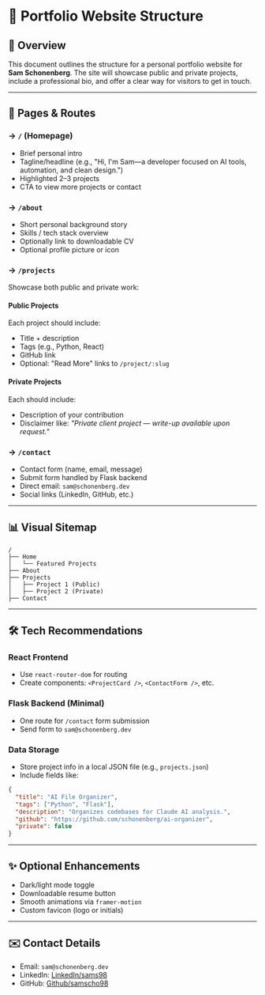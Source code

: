 # 📅 Portfolio Website Structure

## 🔄 Overview

This document outlines the structure for a personal portfolio website for **Sam Schonenberg**. The site will showcase public and private projects, include a professional bio, and offer a clear way for visitors to get in touch.

---

## 🔹 Pages & Routes

### → `/` (Homepage)

* Brief personal intro
* Tagline/headline (e.g., "Hi, I'm Sam—a developer focused on AI tools, automation, and clean design.")
* Highlighted 2–3 projects
* CTA to view more projects or contact

### → `/about`

* Short personal background story
* Skills / tech stack overview
* Optionally link to downloadable CV
* Optional profile picture or icon

### → `/projects`

Showcase both public and private work:

#### Public Projects

Each project should include:

* Title + description
* Tags (e.g., Python, React)
* GitHub link
* Optional: "Read More" links to `/project/:slug`

#### Private Projects

Each should include:

* Description of your contribution
* Disclaimer like: *"Private client project — write-up available upon request."*

### → `/contact`

* Contact form (name, email, message)
* Submit form handled by Flask backend
* Direct email: `sam@schonenberg.dev`
* Social links (LinkedIn, GitHub, etc.)

---

## 📊 Visual Sitemap

```
/
├── Home
│   └── Featured Projects
├── About
├── Projects
│   ├── Project 1 (Public)
│   ├── Project 2 (Private)
├── Contact
```

---

## 🛠️ Tech Recommendations

### React Frontend

* Use `react-router-dom` for routing
* Create components: `<ProjectCard />`, `<ContactForm />`, etc.

### Flask Backend (Minimal)

* One route for `/contact` form submission
* Send form to `sam@schonenberg.dev`

### Data Storage

* Store project info in a local JSON file (e.g., `projects.json`)
* Include fields like:

```json
{
  "title": "AI File Organizer",
  "tags": ["Python", "Flask"],
  "description": "Organizes codebases for Claude AI analysis.",
  "github": "https://github.com/schonenberg/ai-organizer",
  "private": false
}
```

---

## ✨ Optional Enhancements

* Dark/light mode toggle
* Downloadable resume button
* Smooth animations via `framer-motion`
* Custom favicon (logo or initials)

---

## ✉️ Contact Details

* Email: `sam@schonenberg.dev`
* LinkedIn: [LinkedIn/sams98](https://www.linkedin.com/in/sams98/)
* GitHub: [Github/samscho98](https://github.com/samscho98)
